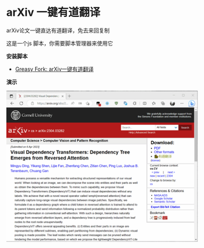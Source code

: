 # arXiv 一键有道翻译

arXiv论文一键直达有道翻译，免去来回复制

这是一个js 脚本，你需要脚本管理器来使用它

**安装脚本**
- [Greasy Fork: arXiv一键有道翻译](https://greasyfork.org/zh-CN/scripts/463525)

**演示**

![day23408163505.gif](imgs/day23408163505.gif)